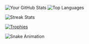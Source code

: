 
![Your GitHub Stats](https://github-readme-stats.vercel.app/api?username=innoxv&show_icons=true&theme=radical) ![Top Languages](https://github-readme-stats.vercel.app/api/top-langs/?username=innoxv&layout=compact&theme=radical) 

![Streak Stats](https://github-readme-streak-stats.herokuapp.com/?user=innoxv&theme=dark)

[![Trophies](https://github-profile-trophy.vercel.app/?username=innoxv&theme=onedark)](https://github.com/ryo-ma/github-profile-trophy)



![Snake Animation](https://github.com/innoxv/innoxv/blob/output/github-contribution-grid-snake.svg)

